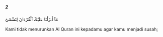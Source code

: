 ##### 2

<span class="ayah">مَآ أَنزَلْنَا عَلَيْكَ ٱلْقُرْءَانَ لِتَشْقَىٰٓ</span>

<span class="ayah_translation">Kami tidak menurunkan Al Quran ini kepadamu agar kamu menjadi susah;</span>

